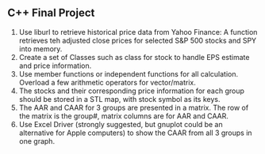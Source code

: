 ## C++ Final Project


1. Use liburl to retrieve historical price data from Yahoo Finance: A function retrieves teh adjusted close prices for selected S&P 500 stocks and SPY into memory.
2. Create a set of Classes such as class for stock to handle EPS estimate and price information.
3. Use member functions or independent functions for all calculation. Overload a few arithmetic operators for vector/matrix.
4. The stocks and their corresponding price information for each group should be stored in a STL map, with stock symbol as its keys.
5. The AAR and CAAR for 3 groups are presented in a matrix. The row of the matrix is the group#, matrix columns are for AAR and CAAR.
6. Use Excel Driver (strongly suggested, but gnuplot could be an alternative for Apple computers) to show the CAAR from all 3 groups in one graph.
